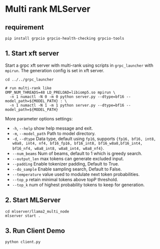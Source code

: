 # Multi rank MLServer

## requirement
```
pip install grpcio grpcio-health-checking grpcio-tools
```

## 1. Start xft server
Start a grpc xft server with multi-rank using scripts in `grpc_launcher` with `mpirun`.
The generation config is set in xft server. 
```
cd ../../grpc_launcher

# run multi-rank like
OMP_NUM_THREADS=48 LD_PRELOAD=libiomp5.so mpirun \
  -n 1 numactl -N 0 -m 0 python server.py --dtype=bf16 --model_path=${MODEL_PATH} : \
  -n 1 numactl -N 1 -m 1 python server.py --dtype=bf16 --model_path=${MODEL_PATH}
```
More parameter options settings:
- `-h`, `--help`            show help message and exit.
- `-m`, `--model_path`      Path to model directory.
- `-d`, `--dtype`           Data type, default using `fp16`, supports `{fp16, bf16, int8, w8a8, int4, nf4, bf16_fp16, bf16_int8, bf16_w8a8,bf16_int4, bf16_nf4, w8a8_int8, w8a8_int4, w8a8_nf4}`.
- `--num_beams`             Num of beams, default to 1 which is greedy search.
- `--output_len`            max tokens can generate excluded input.
- `--padding`               Enable tokenizer padding, Default to True.
- `--do_sample`             Enable sampling search, Default to False.
- `--temperature`           value used to modulate next token probabilities.
- `--top_p`                 retain minimal tokens above topP threshold.
- `--top_k`                 num of highest probability tokens to keep for generation.

## 2. Start MLServer
```
cd mlserver/llama2_multi_node
mlserver start .
```

## 3. Run Client Demo
```
python client.py
```